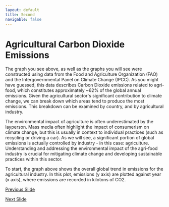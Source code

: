 ```yaml
---
layout: default
title: Second
navigable: false
---
```


<style>

.node {
  stroke: #fff;
  stroke-width: 1.5px;
}

.link {
  stroke: #999;
  stroke-opacity: .6;
}

</style>



<div id='d3div'></div>

<script src="//d3js.org/d3.v4.min.js"></script>


# Agricultural Carbon Dioxide Emissions 


The graph you see above, as well as the graphs you will see were constructed using data from the Food and Agriculture Organization (FAO) and the Intergovernmental Panel on Climate Change (IPCC). As you might have guessed, this data describes Carbon Dioxide emissions related to agri-food, which constitutes approximately ~62% of the global annual emissions. Given the agricultural sector's significant contribution to climate change, we can break down which areas tend to produce the most emissions. This breakdown can be examined by country, and by agricultural industry.



The environmental impact of agriculture is often underestimated by the layperson. Mass media often highlight the impact of consumerism on climate change, but this is usually in context to individual practices (such as recycling or driving a car). As we will see, a significant portion of global emissions is actually controlled by industry - in this case: agriculture. Understanding and addressing the environmental impact of the agri-food industry is crucial for mitigating climate change and developing sustainable practices within this sector.



To start, the graph above shows the overall global trend in emissions for the agricultural industry. In this plot, emissions (y axis) are plotted against year (x axis), where emissions are recorded in kilotons of CO2.


<script src="../scripts/slide1_graph.js"></script>



[Previous Slide](../index.md)



[Next Slide](slide2.md)
